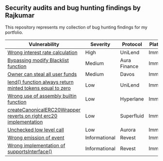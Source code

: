 ## Security audits and bug hunting findings by Rajkumar

This repository represents my collection of bug hunting findings for my portfolio.

| Vulnerability                                                                                                                                             | Severity      | Protocol     | Platform |
| --------------------------------------------------------------------------------------------------------------------------------------------------------- | ------------- | ------------ | -------- |
| [Wrong interest rate calculation](Immunefi/README.md#wrong-interest-rate-calculation)                                                                     | High          | UniLend      | Immunefi |
| [Bypassing modify Blacklist function](Immunefi/README.md#bypassing-modify-blacklist-function)                                                             | Medium        | Aura Finance | Immunefi |
| [Owner can steal all user funds](Immunefi/README.md#owner-can-steal-all-user-funds)                                                                       | Medium        | Davos        | Immunefi |
| [lend() function always return minted tokens equal to zero](Immunefi/README.md#lend-function-always-return-minted-tokens-equal-to-zero)                   | Low           | UniLend      | Immunefi |
| [Wrong use of assembly builtin function](Immunefi/README.md#wrong-use-of-assembly-builtin-function)                                                       | Low           | Hyperlane    | Immunefi |
| [createCanonicalERC20Wrapper reverts on right erc20 implementation](Immunefi/README.md#createcanonicalerc20wrapper-reverts-on-right-erc20-implementation) | Low           | Superfluid   | Immunefi |
| [Unchecked low level call](Immunefi/README.md#unchecked-low-level-call)                                                                                   | Low           | Aurora       | Immunefi |
| [Wrong emission of event](Immunefi/README.md#wrong-emission-of-event)                                                                                     | Informational | Revest       | Immunefi |
| [Wrong implementation of supportsInterface()](Immunefi/README.md#wrong-implementation-of-supportsinterface)                                               | Informational | Revest       | Immunefi |
